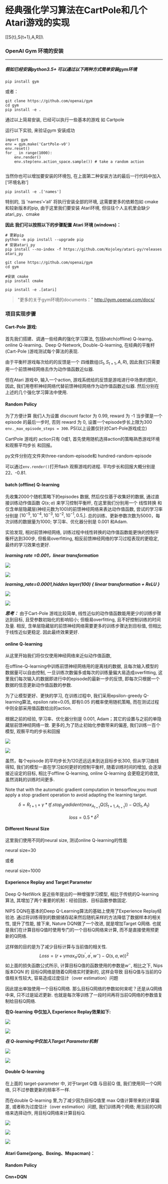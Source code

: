 # 经典强化学习算法在CartPole和几个Atari游戏的实现
\[[S{t},S{t+1},A,R]]\


### OpenAI Gym  环境的安装

------

##### **假如已经安装python3.5+  可以通过以下两种方式简单安装gym环境**



```
pip install gym
```

或者：

```
git clone https://github.com/openai/gym
cd gym
pip install -e .
```

通过以上简易安装, 已经可以执行一些基本的游戏 如 Cartpole

运行以下实验, 来验证gym 安装成功

```
import gym
env = gym.make('CartPole-v0')
env.reset()
for _ in range(1000):
    env.render()
    env.step(env.action_space.sample()) # take a random action
    
```



当然你也可以增加要安装的环境包,  在上面第二种安装方法的最后一行代码中加入 ['环境名称‘]

```
pip install -e .['names']
```

特别的, 当 'names’=‘all'  将执行安装全部的环境, 这需要更多的依赖包如 cmake 和较新版本的pip, 由于这里我们要安装 Atari环境, 但往往个人主机里会缺少 atari_py、cmake

**因此 我们可以按照以下的步骤配置 Atari 环境 (windows)：**

```
# 更新pip
python -m pip install --upgrade pip  
# 安装atari_py
pip install --no-index -f https://github.com/Kojoley/atari-py/releases atari_py

git clone https://github.com/openai/gym
cd gym

#安装 cmake
pip install cmake

pip install -e .[atari] 
```



> "更多的关于gym环境的documents：" http://gym.openai.com/docs/

### 项目实现步骤

#### Cart-Pole 游戏:

首先我们搭建、调通一些经典的强化学习算法, 包括batch(offline) Q-learng、online Q-learning、Deep Q-Network, Double-Q-learning, 在经典的平衡杆(Cart-Pole )游戏测试每个算法的表现.

由于平衡杆游戏每次给的的反馈是一个 四维数组$(S_t,S_{t+1},A,R)$, 因此我们只需要用一个前馈神经网络去作为动作值函数近似器.

但在Atari 游戏中, 输入一个action, 游戏系统给的反馈是游戏进行中场景的图片, 因此, 我们用卷积神经网络代替前馈神经网络作为动作值函数近似器. 然后分别在上述的几个强化学习算法中使用.



#### Random Policy

为了方便计算 我们人为设置 discount factor 为 0.99, reward 为 -1 当步骤是一个episode 的最后一步时, 否则 reward 为 0, 设置一个episode步长上限为300 `env._max_episode_steps = 300`. PS(以上设置仅针对Cart-Pole游戏成立)

CartPole 游戏的 action只有 0或1, 首先使用随机选择action的策略熟悉游戏环境和观察平均步长 和回报。

py文件分别在文件夹three-random-episode和 hundred-random-episode 

可以通过`env.render()`打开flash 观察游戏的进程. 平均步长和回报大概分别是22、-0.81.

#### batch (offline) Q-learning

​先收集2000个随机策略下的episodes 数据, 然后仅仅基于收集好的数据, 通过直接训练动作值函数 $Q(s;a)$ 来学习控制平衡杆, 在这里我们分别用一个 线性转换 和仅含单层隐藏层(神经元数为100)的前馈神经网络来表达动作值函数, 尝试的学习率分别是 $[10^{-5},10^{-4},10^{-3},10^{-2},10^{-1},0.5,].$ 总的训练、更新参数次数为5000，每次训练的数据量为1000; 学习率、优化器分别是 0.001 和Adam.

实验发现, 相对前馈神经网络, 训练过程中线性转换的动作值函数能更快的控制平衡杆达到300步, 但极易overfitting, 相反前馈神经网络的学习过程表现的更稳定, 最终的学习效果也更好.

***learning rate =0.001，linear transformation***

![](learning_curve/batch_Q_learning_linear_0.001_length.png)

![](learning_curve/batch_Q_learning_linear_0.001_reward.png)



***learning_rate=0.0001,hidden layer(100) { linear transformation + ReLU }***

![](learning_curve/batch_Q_learning_neural_0.0001_length.png)







![](learning_curve/batch_Q_learning_neural_0.0001_reward.png)

***思考：*** 由于Cart-Pole 游戏比较简单, 线性近似的动作值函数能用更少的训练步骤达到目标, 且受参数初始化的影响较小; 但极易overfitting, 且不好控制训练的时间及量. 相反, 含单层隐藏层的前馈神经网络需要更多的训练步骤达到目标值, 但相比于线性近似更稳定. 因此最终效果更好.



#### online Q-learning

从这里开始我们将仅仅使用神经网络来近似动作值函数,

在offline-Q-learning中训练前馈神经网络用的是离线的数据, 且每次输入模型的数据量可以自由控制, 一旦训练次数偏多或每次的训练量偏大易造成overfitting, 这里我们每次输入的数据即进行中的episode的最新一步的反馈, 即每次只根据一个数据的信息更新动作值函数的参数.

为了让模型更好、更快的学习, 在训练过程中, 我们采用epsilon-greedy Q-learning算法, epsilon rate=0.05, 即有0.05 的概率使用随机策略, 而在测试过程中则全部采用值函数给出的action.

根据之前的经验,  学习率、优化器分别是 0.001, Adam；其它的设置与之前的单隐藏层前馈神经网络一致. 更多的,为了防止初始化参数带来的偏差, 我们训练一百个模型, 观察平均的步长和回报

![](learning_curve/online_Q_learning_neural_0.001_length.png)



![](learning_curve/online_Q_learning_neural_0.001_reward.png)

虽然，每个episode 的平均步长为120还远远未到达目标步长300, 但从学习曲线得知, 我们的模型一直在学习如何更好的控制平衡杆, 随着训练时间的增加, 会逐渐接近设定的目标, 相比于offline Q-learning,  online Q-learning 会更稳定的收敛,  虽然消耗的训练时间更多. 

Note that with the automatic gradient computation in tensorflow,you must apply a stop gradient operation to avoid adapting the learning target.


$$
δ=R_{t+1}+γ*tf.stop_gradident(max_{A_{t+1}}Q(S_{t+1,A_{t+1}}))-
Q(S_{t},A_t)
$$

$$
loss=0.5*δ^{2}
$$

#### Different Neural Size 

这里我们使用不同的neural size, 测试online Q-learning的性能

neural size=30

或者

neural size=1000

#### Experience Replay and Target Parameter

Deep Q-NetWork 是近些年提出的一种增强学习模型, 相比于传统的Q-learning 算法, 其增加了两个重要的机制：经验回放、目标函数参数固定.

NIPS DQN在基本的Deep Q-Learning算法的基础上使用了Experience Replay经验池. 通过将训练得到的数据储存起来然后随机采样的方法降低了数据样本的相关性, 提升了性能, 接下来, Nature DQN做了一个改进, 就是增加Target Q网络. 也就是我们在计算目标Q值时使用专门的一个目标Q网络来计算, 而不是直接使用预更新的Q网络. 

这样做的目的是为了减少目标计算与当前值的相关性.
$$
Loss=(r+γ max_{a^{'}}Q(s^{'},a^{'},w^{-})-Q(s,a,w))^2
$$
如上面的损失函数公式所示, 计算目标Q值的函数使用的参数是$w^{-}$, 相比之下, Nips 版本DQN 的 目标Q网络是随着Q网络实时更新的, 这样会导致 目标Q值与当前的Q值相关性较大, 容易造成过度估计（over estimation）问题

 因此提出单独使用一个目标Q网络. 那么目标Q网络的参数如何来呢？还是从Q网络中来, 只不过是延迟更新. 也就是每次等训练了一段时间再将当前Q网络的参数值复制给目标Q网络.

**在Q-learning 中仅加入 Experience Replay效果如下:**

![](learning_curve/experience_replay_length.png)

![](learning_curve/experience_replay_reward.png)

***在 Q-learning中仅加入Target Parameter机制***

![](learning_curve/target_parameter_length.png)

![](learning_curve/target_parameter_reward.png)

#### Double Q-learning

在上面的 target-parameter 中, 对于target Q值 与目前Q 值, 我们使用同一个Q网络, 只不过参数更新的频率不一样.

而在double Q-learning 里,为了减少因为目标Q值里 max Q值计算带来的计算偏差, 或者称为过度估计（over estimation）问题, 我们训练两个网络; 用当前的Q网络来选择动作, 用目标Q网络来计算目标Q.

![](learning_curve/DQN_PICTURE.JPG)

![](learning_curve/double_Q_learning_length.png)

![](learning_curve/double_Q_learning_reward.png)

#### Atari Game(pong、Boxing、Mspacman)：



#### Random Policy

#### 







#### Cnn+DQN

